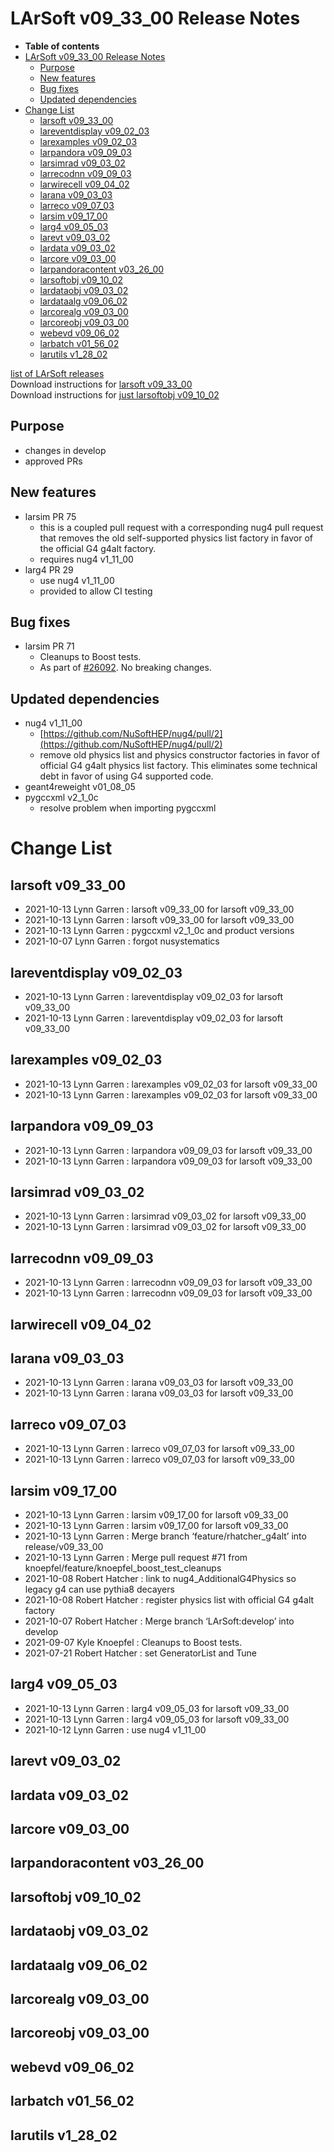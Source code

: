 LArSoft v09\_33\_00 Release Notes
======================================================================

-   **Table of contents**
-   [LArSoft v09\_33\_00 Release Notes](#LArSoft-v09_33_00-Release-Notes)
    -   [Purpose](#Purpose)
    -   [New features](#New-features)
    -   [Bug fixes](#Bug-fixes)
    -   [Updated dependencies](#Updated-dependencies)
-   [Change List](#Change-List)
    -   [larsoft v09\_33\_00](#larsoft-v09_33_00)
    -   [lareventdisplay v09\_02\_03](#lareventdisplay-v09_02_03)
    -   [larexamples v09\_02\_03](#larexamples-v09_02_03)
    -   [larpandora v09\_09\_03](#larpandora-v09_09_03)
    -   [larsimrad v09\_03\_02](#larsimrad-v09_03_02)
    -   [larrecodnn v09\_09\_03](#larrecodnn-v09_09_03)
    -   [larwirecell v09\_04\_02](#larwirecell-v09_04_02)
    -   [larana v09\_03\_03](#larana-v09_03_03)
    -   [larreco v09\_07\_03](#larreco-v09_07_03)
    -   [larsim v09\_17\_00](#larsim-v09_17_00)
    -   [larg4 v09\_05\_03](#larg4-v09_05_03)
    -   [larevt v09\_03\_02](#larevt-v09_03_02)
    -   [lardata v09\_03\_02](#lardata-v09_03_02)
    -   [larcore v09\_03\_00](#larcore-v09_03_00)
    -   [larpandoracontent v03\_26\_00](#larpandoracontent-v03_26_00)
    -   [larsoftobj v09\_10\_02](#larsoftobj-v09_10_02)
    -   [lardataobj v09\_03\_02](#lardataobj-v09_03_02)
    -   [lardataalg v09\_06\_02](#lardataalg-v09_06_02)
    -   [larcorealg v09\_03\_00](#larcorealg-v09_03_00)
    -   [larcoreobj v09\_03\_00](#larcoreobj-v09_03_00)
    -   [webevd v09\_06\_02](#webevd-v09_06_02)
    -   [larbatch v01\_56\_02](#larbatch-v01_56_02)
    -   [larutils v1\_28\_02](#larutils-v1_28_02)

[list of LArSoft releases](LArSoft_release_list)\
Download instructions for [larsoft v09\_33\_00](http://scisoft.fnal.gov/scisoft/bundles/larsoft/v09_33_00/larsoft-v09_33_00.html)\
Download instructions for [just larsoftobj v09\_10\_02](http://scisoft.fnal.gov/scisoft/bundles/larsoftobj/v09_10_02/larsoftobj-v09_10_02.html)

Purpose
--------------------

-   changes in develop
-   approved PRs

New features
------------------------------

-   larsim PR 75
    -   this is a coupled pull request with a corresponding nug4 pull request that removes the old self-supported physics list factory in favor of the official G4 g4alt factory.
    -   requires nug4 v1\_11\_00
-   larg4 PR 29
    -   use nug4 v1\_11\_00
    -   provided to allow CI testing

Bug fixes
------------------------

-   larsim PR 71
    -   Cleanups to Boost tests.
    -   As part of [\#26092](/redmine/issues/26092 "Necessary Maintenance: Update Boost unit-test usage (Assigned)"). No breaking changes.

Updated dependencies
----------------------------------------------

-   nug4 v1\_11\_00
    -   [https://github.com/NuSoftHEP/nug4/pull/2](https://github.com/NuSoftHEP/nug4/pull/2)
    -   remove old physics list and physics constructor factories in favor of official G4 g4alt physics list factory. This eliminates some technical debt in favor of using G4 supported code.
-   geant4reweight v01\_08\_05
-   pygccxml v2\_1\_0c
    -   resolve problem when importing pygccxml

Change List
============================

larsoft v09\_33\_00
------------------------------------------

-   2021-10-13 Lynn Garren : larsoft v09\_33\_00 for larsoft v09\_33\_00
-   2021-10-13 Lynn Garren : larsoft v09\_33\_00 for larsoft v09\_33\_00
-   2021-10-13 Lynn Garren : pygccxml v2\_1\_0c and product versions
-   2021-10-07 Lynn Garren : forgot nusystematics

lareventdisplay v09\_02\_03
----------------------------------------------------------

-   2021-10-13 Lynn Garren : lareventdisplay v09\_02\_03 for larsoft v09\_33\_00
-   2021-10-13 Lynn Garren : lareventdisplay v09\_02\_03 for larsoft v09\_33\_00

larexamples v09\_02\_03
--------------------------------------------------

-   2021-10-13 Lynn Garren : larexamples v09\_02\_03 for larsoft v09\_33\_00
-   2021-10-13 Lynn Garren : larexamples v09\_02\_03 for larsoft v09\_33\_00

larpandora v09\_09\_03
------------------------------------------------

-   2021-10-13 Lynn Garren : larpandora v09\_09\_03 for larsoft v09\_33\_00
-   2021-10-13 Lynn Garren : larpandora v09\_09\_03 for larsoft v09\_33\_00

larsimrad v09\_03\_02
----------------------------------------------

-   2021-10-13 Lynn Garren : larsimrad v09\_03\_02 for larsoft v09\_33\_00
-   2021-10-13 Lynn Garren : larsimrad v09\_03\_02 for larsoft v09\_33\_00

larrecodnn v09\_09\_03
------------------------------------------------

-   2021-10-13 Lynn Garren : larrecodnn v09\_09\_03 for larsoft v09\_33\_00
-   2021-10-13 Lynn Garren : larrecodnn v09\_09\_03 for larsoft v09\_33\_00

larwirecell v09\_04\_02
--------------------------------------------------

larana v09\_03\_03
----------------------------------------

-   2021-10-13 Lynn Garren : larana v09\_03\_03 for larsoft v09\_33\_00
-   2021-10-13 Lynn Garren : larana v09\_03\_03 for larsoft v09\_33\_00

larreco v09\_07\_03
------------------------------------------

-   2021-10-13 Lynn Garren : larreco v09\_07\_03 for larsoft v09\_33\_00
-   2021-10-13 Lynn Garren : larreco v09\_07\_03 for larsoft v09\_33\_00

larsim v09\_17\_00
----------------------------------------

-   2021-10-13 Lynn Garren : larsim v09\_17\_00 for larsoft v09\_33\_00
-   2021-10-13 Lynn Garren : larsim v09\_17\_00 for larsoft v09\_33\_00
-   2021-10-13 Lynn Garren : Merge branch ‘feature/rhatcher\_g4alt’ into release/v09\_33\_00
-   2021-10-13 Lynn Garren : Merge pull request \#71 from knoepfel/feature/knoepfel\_boost\_test\_cleanups
-   2021-10-08 Robert Hatcher : link to nug4\_AdditionalG4Physics so legacy g4 can use pythia8 decayers
-   2021-10-08 Robert Hatcher : register physics list with official G4 g4alt factory
-   2021-10-07 Robert Hatcher : Merge branch ‘LArSoft:develop’ into develop
-   2021-09-07 Kyle Knoepfel : Cleanups to Boost tests.
-   2021-07-21 Robert Hatcher : set GeneratorList and Tune

larg4 v09\_05\_03
--------------------------------------

-   2021-10-13 Lynn Garren : larg4 v09\_05\_03 for larsoft v09\_33\_00
-   2021-10-13 Lynn Garren : larg4 v09\_05\_03 for larsoft v09\_33\_00
-   2021-10-12 Lynn Garren : use nug4 v1\_11\_00

larevt v09\_03\_02
----------------------------------------

lardata v09\_03\_02
------------------------------------------

larcore v09\_03\_00
------------------------------------------

larpandoracontent v03\_26\_00
--------------------------------------------------------------

larsoftobj v09\_10\_02
------------------------------------------------

lardataobj v09\_03\_02
------------------------------------------------

lardataalg v09\_06\_02
------------------------------------------------

larcorealg v09\_03\_00
------------------------------------------------

larcoreobj v09\_03\_00
------------------------------------------------

webevd v09\_06\_02
----------------------------------------

larbatch v01\_56\_02
--------------------------------------------

larutils v1\_28\_02
------------------------------------------
